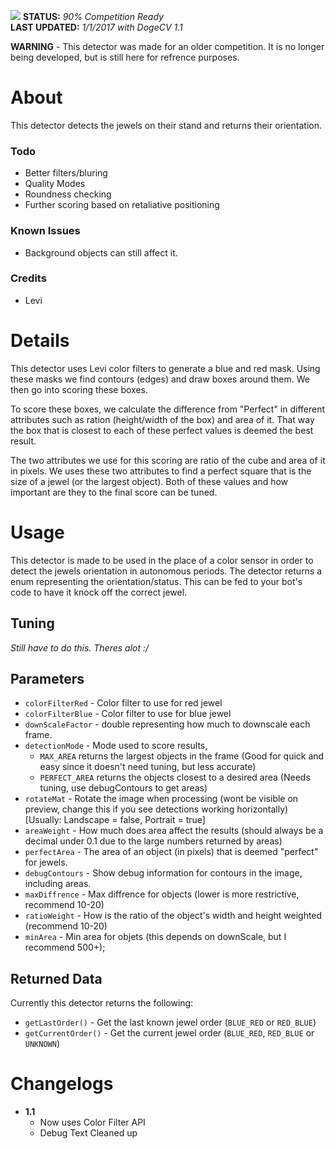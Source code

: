 ![](https://i.imgur.com/AhfWrGI.png)
**STATUS:** _90% Competition Ready_   
**LAST UPDATED:** _1/1/2017 with DogeCV 1.1_

**WARNING** - This detector was made for an older competition. It is no longer being developed, but is still here for refrence purposes.

# About
This detector detects the jewels on their stand and returns their orientation.

### Todo
- Better filters/bluring
- Quality Modes
- Roundness checking
- Further scoring based on retaliative positioning
### Known Issues
- Background objects can still affect it.
### Credits
- Levi

# Details
This detector uses Levi color filters to generate a blue and red mask. Using these masks we find contours (edges) and draw boxes around them. We then go into scoring these boxes.

To score these boxes, we calculate the difference from "Perfect" in different attributes such as ration (height/width of the box) and area of it. That way the box that is closest to each of these perfect values is deemed the best result.

The two attributes we use for this scoring are ratio of the cube and area of it in pixels. We uses these two attributes to find a perfect square that is the size of a jewel (or the largest object). Both of these values and how important are they to the final score can be tuned.

# Usage
This detector is made to be used in the place of a color sensor in order to detect the jewels orientation in autonomous periods. The detector returns a enum representing the orientation/status. This can be fed to your bot's code to have it knock off the correct jewel.

## Tuning
_Still have to do this. Theres alot :/_

## Parameters
- `colorFilterRed` - Color filter to use for red jewel
- `colorFilterBlue` - Color filter to use for blue jewel
- `downScaleFactor` - double representing how much to downscale each frame.
- `detectionMode` - Mode used to score results, 
  - `MAX_AREA` returns the largest objects in the frame (Good for quick and easy since it doesn't need tuning, but less accurate)
  - `PERFECT_AREA` returns the objects closest to a desired area (Needs tuning, use debugContours to get areas)
- `rotateMat` - Rotate the image when processing (wont be visible on preview, change this if you see detections working horizontally) [Usually: Landscape = false, Portrait = true]
- `areaWeight` - How much does area affect the results (should always be a decimal under 0.1 due to the large numbers returned by areas)
- `perfectArea` - The area of an object (in pixels) that is deemed "perfect" for jewels.
- `debugContours` - Show debug information for contours in the image, including areas.
- `maxDiffrence` - Max diffrence for objects (lower is more restrictive, recommend 10-20)
- `ratioWeight` - How is the ratio of the object's width and height weighted (recommend 10-20)
- `minArea` - Min area for objets (this depends on downScale, but I recommend 500+);

## Returned Data
Currently this detector returns the following:
- `getLastOrder()` - Get the last known jewel order (`BLUE_RED` or `RED_BLUE`)
- `getCurrentOrder()` -  Get the current jewel order (`BLUE_RED`, `RED_BLUE` or `UNKNOWN`)


# Changelogs
- **1.1**
  - Now uses Color Filter API
  - Debug Text Cleaned up

